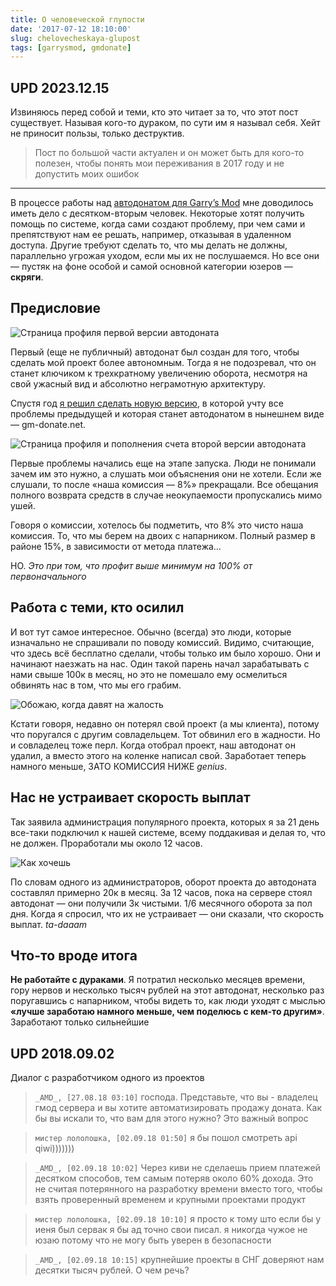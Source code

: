 ```yaml
---
title: О человеческой глупости
date: '2017-07-12 18:10:00'
slug: chelovecheskaya-glupost
tags: [garrysmod, gmdonate]
---
```


## UPD 2023.12.15

Извиняюсь перед собой и теми, кто это читает за то, что этот пост существует. Называя кого-то дураком, по сути им я называл себя. Хейт не приносит пользы, только деструктив.

> Пост по большой части актуален и он может быть для кого-то полезен, чтобы понять мои переживания в 2017 году и не допустить моих ошибок

---

В процессе работы над [автодонатом для Garry’s Mod](https://gm-donate.net/) мне доводилось иметь дело с десятком-вторым человек. Некоторые хотят получить помощь по системе, когда сами создают проблему, при чем сами и препятствуют нам ее решать, например, отказывая в удаленном доступа. Другие требуют сделать то, что мы делать не должны, параллельно угрожая уходом, если мы их не послушаемся. Но все они — пустяк на фоне особой и самой основной категории юзеров — **скряги**.

<!--truncate-->

## Предисловие

![Страница профиля первой версии автодоната](https://s3.blog.amd-nick.me/2018/07/igs1-profile.jpg)

Первый (еще не публичный) автодонат был создан для того, чтобы сделать мой проект более автономным. Тогда я не подозревал, что он станет ключиком к трехкратному увеличению оборота, несмотря на свой ужасный вид и абсолютно неграмотную архитектуру.

Спустя год [я решил сделать новую версию](2018-01-23-kak-mi-delali-avtodonat-dlya-garrys-mod.md), в которой учту все проблемы предыдущей и которая станет автодонатом в нынешнем виде — gm-donate.net.

![Страница профиля и пополнения счета второй версии автодоната](https://s3.blog.amd-nick.me/2018/07/igs2-profile.jpg)

Первые проблемы начались еще на этапе запуска. Люди не понимали зачем им это нужно, а слушать мои объяснения они не хотели. Если же слушали, то после «наша комиссия — 8%» прекращали. Все обещания полного возврата средств в случае неокупаемости пропускались мимо ушей.

Говоря о комиссии, хотелось бы подметить, что 8% это чисто наша комиссия. То, что мы берем на двоих с напарником. Полный размер в районе 15%, в зависимости от метода платежа…

НО. _Это при том, что профит выше минимум на 100% от первоначального_

## Работа с теми, кто осилил

И вот тут самое интересное. Обычно (всегда) это люди, которые изначально не спрашивали по поводу комиссий. Видимо, считающие, что здесь всё бесплатно сделали, чтобы только им было хорошо. Они и начинают наезжать на нас. Один такой парень начал зарабатывать с нами свыше 100к в месяц, но это не помешало ему осмелиться обвинять нас в том, что мы его грабим.

![Обожаю, когда давят на жалость](https://s3.blog.amd-nick.me/2018/07/you-are-thief.jpg)

Кстати говоря, недавно он потерял свой проект (а мы клиента), потому что поругался с другим совладельцем. Тот обвинил его в жадности. Но и совладелец тоже перл. Когда отобрал проект, наш автодонат он удалил, а вместо этого на коленке написал свой. Заработает теперь намного меньше, ЗАТО КОМИССИЯ НИЖЕ _genius_.

## Нас не устраивает скорость выплат

Так заявила администрация популярного проекта, которых я за 21 день все-таки подключил к нашей системе, всему поддакивая и делая то, что не должен. Проработали мы около 12 часов.

![Как хочешь](https://s3.blog.amd-nick.me/2018/07/ya-ne-hochu-zdat.jpg)

По словам одного из администраторов, оборот проекта до автодоната составлял примерно 20к в месяц. За 12 часов, пока на сервере стоял автодонат — они получили 3к чистыми. 1/6 месячного оборота за пол дня. Когда я спросил, что их не устраивает — они сказали, что скорость выплат. _ta-daaam_

## Что-то вроде итога

**Не работайте с дураками**. Я потратил несколько месяцев времени, гору нервов и несколько тысяч рублей на этот автодонат, несколько раз поругавшись с напарником, чтобы видеть то, как люди уходят с мыслью **«лучше заработаю намного меньше, чем поделюсь с кем-то другим»**. Заработают только сильнейшие

## UPD 2018.09.02

Диалог с разработчиком одного из проектов

> `_AMD_, [27.08.18 03:10]`
> господа. Представьте, что вы - владелец гмод сервера и вы хотите автоматизировать продажу доната. Как бы вы искали то, что вам для этого нужно? Это важный вопрос

> `мистер лололошка, [02.09.18 01:50]`
> я бы пошол смотреть api qiwi)))))))

> `_AMD_, [02.09.18 10:02]`
> Через киви не сделаешь прием платежей десятком способов, тем самым потеряв около 60% дохода. Это не считая потерянного на разработку времени вместо того, чтобы взять проверенный временем и крупными проектами продукт

> `мистер лололошка, [02.09.18 10:10]`
> я просто к тому што если бы у иеня был сервак я бы ад точно свои писал. я никогда чужое не юзаю потому что не могу быть уверен в безопасности

> `_AMD_, [02.09.18 10:15]`
> крупнейшие проекты в СНГ доверяют нам десятки тысяч рублей. О чем речь?
